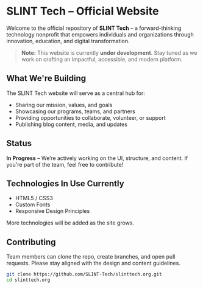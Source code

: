 # SLINT Tech – Official Website

Welcome to the official repository of **SLINT Tech** – a forward-thinking technology nonprofit that empowers individuals and organizations through innovation, education, and digital transformation.

> **Note:** This website is currently **under development**. Stay tuned as we work on crafting an impactful, accessible, and modern platform.

## What We're Building

The SLINT Tech website will serve as a central hub for:
- Sharing our mission, values, and goals
- Showcasing our programs, teams, and partners
- Providing opportunities to collaborate, volunteer, or support
- Publishing blog content, media, and updates

## Status

**In Progress** – We’re actively working on the UI, structure, and content. If you're part of the team, feel free to contribute!

## Technologies In Use Currently 

- HTML5 / CSS3
- Custom Fonts
- Responsive Design Principles

More technologies will be added as the site grows.

## Contributing

Team members can clone the repo, create branches, and open pull requests. Please stay aligned with the design and content guidelines.

```bash
git clone https://github.com/SLINT-Tech/slinttech.org.git
cd slinttech.org
